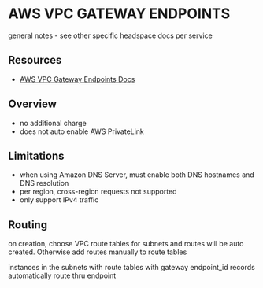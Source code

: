 # AWS VPC GATEWAY ENDPOINTS
general notes - see other specific headspace docs per service


## Resources

- [AWS VPC Gateway Endpoints Docs](https://docs.aws.amazon.com/vpc/latest/privatelink/gateway-endpoints.html)

## Overview
- no additional charge
- does not auto enable AWS PrivateLink

## Limitations
- when using Amazon DNS Server, must enable both DNS hostnames and DNS resolution
- per region, cross-region requests not supported
- only support IPv4 traffic

## Routing
on creation, choose VPC route tables for subnets and routes will be auto created.
Otherwise add routes manually to route tables

instances in the subnets with route tables with gateway endpoint_id records
automatically route thru endpoint